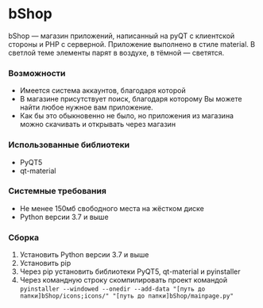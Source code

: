 # bShop
bShop — магазин приложений, написанный на pyQT с клиентской стороны и PHP с серверной. 
Приложение выполнено в стиле material. В светлой теме элементы парят в воздухе, в тёмной — светятся.


### Возможности
* Имеется система аккаунтов, благодаря которой
* В магазине присутствует поиск, благодаря которому Вы можете найти любое нужное вам приложение.
* Как бы это обыкновенно не было, но приложения из магазина можно скачивать и открывать через магазин

### Использованные библиотеки
* PyQT5
* qt-material

### Системные требования
* Не менее 150мб свободного места на жёстком диске
* Python версии 3.7 и выше

### Сборка
1. Установить Python версии 3.7 и выше
2. Установить рip
3. Через pip установить библиотеки PyQT5, qt-material и pyinstaller
4. Через командную строку скомпилировать проект командой `pyinstaller --windowed --onedir --add-data "[путь до папки]bShop/icons;icons/" "[путь до папки]bShop/mainpage.py"`
